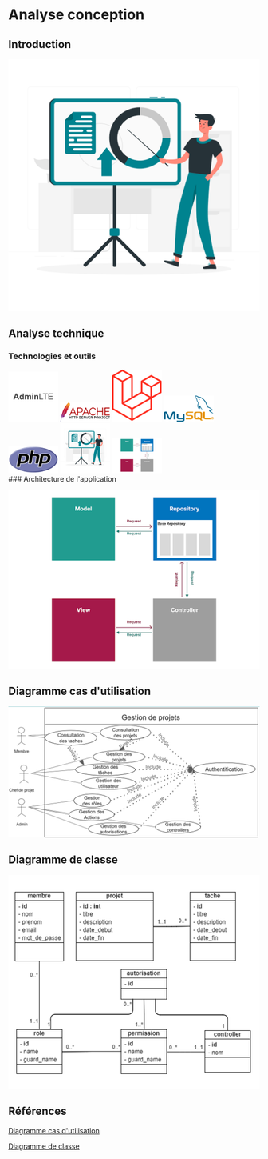 # Analyse conception 

## Introduction
![Logo](img/Presentation-rafiki.png)
## Analyse technique
### Technologies et outils
<div class="grid">
    <img src="img/adminlte.jpg" alt="Alt text" width="100">
    <img src="img/apache.png" alt="Alt text" width="100">
    <img src="img/laravel.png" alt="Alt text" width="100">
    <img src="img/myslq.png" alt="Alt text" width="100">
    <img src="img/php.png" alt="Alt text" width="100">
    <img src="img/Presentation-rafiki.png" alt="Alt text" width="100">
    <img src="img/repository-pattern.png" alt="Alt text" width="100">
</div>
### Architecture de l'application

![repository-pattern](./img/repository-pattern.png)



## Diagramme cas d'utilisation
![user-case](img/user-case.png)
## Diagramme de classe
![diagramme-classe](img/diagramme-classe.png)

## Références

[Diagramme cas d'utilisation](https://docs.google.com/presentation/d/1G8g-nuJnly97BBabZnEQrzzhvJ7ZOFd-rim_803nuq8/edit?usp=sharing)

[Diagramme de classe](https://online.visual-paradigm.com/share.jsp?id=333032313934332d31)